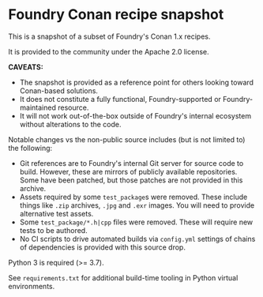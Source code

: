 # Foundry Conan recipe snapshot

This is a snapshot of a subset of Foundry's Conan 1.x recipes.

It is provided to the community under the Apache 2.0 license.

**CAVEATS:** 
  * The snapshot is provided as a reference point for others looking toward Conan-based solutions.
  * It does not constitute a fully functional, Foundry-supported or Foundry-maintained resource. 
  * It will not work out-of-the-box outside of Foundry's internal ecosystem without alterations to the code. 
  
Notable changes vs the non-public source includes (but is not limited to) the following:
  * Git references are to Foundry's internal Git server for source code to build. However, these are mirrors of publicly available repositories. Some have been patched, but those patches are not provided in this archive.
  * Assets required by some `test_package`s were removed. These include things like `.zip` archives, `.jpg` and `.exr` images. You will need to provide alternative test assets.
  * Some `test_package/*.h|cpp` files were removed. These will require new tests to be authored.
  * No CI scripts to drive automated builds via `config.yml` settings of chains of dependencies is provided with this source drop.

Python 3 is required (>= 3.7).

See `requirements.txt` for additional build-time tooling in Python virtual environments.

